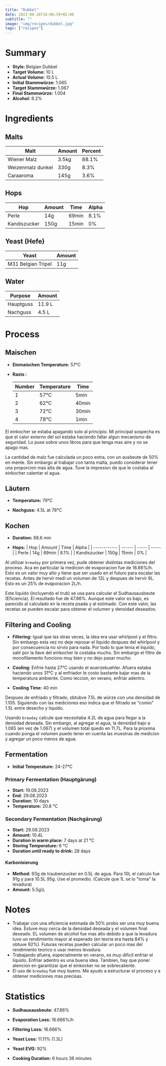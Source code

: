 ```yaml
---
title: "Dubbel"
date: 2023-08-26T16:06:59+02:00
subtitle: ""
image: "img/recipes/dubbel.jpg"
tags: ["recipes"]
---
```


# Summary

- **Style:** Belgian Dubbel
- **Target Volume:** 10 L
- **Actual Volume:**  10.5 L
- **Initial Stammwürze:** 1.065 
- **Target Stammwürze:** 1.067
- **Final Stammwürze:** 1.004
- **Alcohol:** 8.2%


# Ingredients

## Malts

| Malt              | Amount | Percent |
| ----------------- | ------ | ------- |
| Wiener Malz       | 3.5kg  | 88.1%   |
| Weizenmalz dunkel | 330g   | 8.3%    |
| Caraaroma         | 145g   | 3.6%    |

## Hops

| Hop          | Amount | Time  | Alpha |
| ------------ | ------ | ----- | ----- |
| Perle        | 14g    | 69min | 8.1%  |
| Kandiszucker | 150g   | 15min | 0%    |

## Yeast (Hefe)

| Yeast              | Amount |
| ------------------ | ------ |
| M31 Belgian Tripel | 11g    |

## Water

| Purpose   | Amount |
| --------- | ------ |
| Hauptguss | 11.9 L |
| Nachguss  | 4.5 L  |

# Process

## Maischen

- **Einmaischen Temperature:** 57°C

- **Rasts :**

    | Number | Temperature | Time  |
    | ------ | ----------- | ----- |
    | 1      | 57°C        | 5min  |
    | 2      | 62°C        | 40min |
    | 3      | 72°C        | 30min |
    | 4      | 78°C        | 1min  |

El einkocher se estaba apagando solo al principio. Mi principal sospecha es que el calor externo del sol estaba haciendo fallar algun mecanismo de seguridad. Lo puse sobre unos libros para que tenga mas aire y no se apago mas.

La cantidad de malz fue calculada un poco extra, con un ausbeute de 50% en mente. Sin embargo al trabajar con tanta malta, puedo considerar tener una proporcion mas alta de agua. Tuve la impresion de que le costaba al einkocher calentar el agua.

## Läutern

- **Temperature:** 79°C

- **Nachguss:** 4.5L at 78°C

## Kochen

- **Duration:** 88.6 min

- **Hops:**
    | Hop          | Amount | Time  | Alpha |
    | ------------ | ------ | ----- | ----- |
    | Perle        | 14g    | 69min | 8.1%  |
    | Kandiszucker | 150g   | 15min | 0%    |

Al utilizar `brewday` por primera vez, pude obtener distintas mediciones del proceso. Aca en particular la medicion de evaporacion fue de 16.66%/h. Esto es un valor muy alto y tiene que ser usado en el futuro para escalar las recetas. Antes de hervir medi un volumen de 12L y despues de hervir 9L. Esto es un 25% de evaporacion 2L/h.

Este liquido (incluyendo el trub) se usa para calcular el Sudhausausbeute (Eficiencia). El resultado fue de 47.86%. Aunque este valor es bajo, es parecido al calculado en la receta psada y al estimado. Con este valor, las recetas se pueden escalar para obtener el volumen y densidad deseados. 


## Filtering and Cooling

- **Filtering:** Igual que las otras veces, la idea era usar whirlpool y el filtro. Sin embargo esta vez no deje reposar el liquido despues del whirlpool y por consecuencia no sirvio para nada. Por todo lo que tenia el liquido, salir por la llave del einkocher le costaba mucho. Sin embargo el filtro de monofilamento funciono muy bien y no dejo pasar mucho. 

- **Cooling:** Enfrie hasta 27°C usando el wuerzekuehler. Afuera estaba haciendo unos 31°C y al enfriador le costo bastante bajar mas de la temperatura ambiente. Como leccion, en verano, enfriar adentro.

- **Cooling Time:**  40 min

Despues de enfriado y filtrado, obtubve 7.5L de würze con una densidad de 1.105. Siguiendo con las mediciones eso indica que el filtrado se "comio" 1.5L entre desecho y liquido. 

Usando `brewday` calcule que necesitaba 4.2L de agua para llegar a la densidad deseada. Sin embargo, al agregar el agua, la densidad bajo a 1.065 (en vez de 1.067) y el volumen total quedo en 11.7L. Para la proxima cuando ponga el volumen puedo tener en cuenta las muestras de medicion y agregar un poco menos de agua. 

## Fermentation 

- **Initial Temperature:** 24-27°C

### Primary Fermentation (Hauptgärung)

- **Start:** 19.08.2023
- **End:** 29.08.2023
- **Duration:** 10 days
- **Temperature:** 20.8 °C

### Secondary Fermentation (Nachgärung)

- **Start:** 29.08.2023
- **Amount:** 10.4L
- **Duration in warm place:** 7 days at 21 °C
- **Storing Temperature:** 6 °C
- **Duration until ready to drink:** 28 days

#### Karbonisierung

- **Method:** 93g de traubenzucker en 0.5L de agua. Para 10L el calculo fue 91g y para 10.5L 95g. Use el promedio. (Calcule que 1L se lo "toma" la levadura)
- **Amount:** 5.5g\L

# Notes

- Trabajar con una eficiencia estimada de 50% probo ser una muy buena idea. Estuve muy cerca de la densidad deseada y el volumen final deseado. EL volumen de alcohol fue mas alto debido a que la levadura tuvo un rendimiento mayor al esperado (en teoria era hasta 84% y obtuve 92%). Futuras recetas pueden calcular un poco mas del rendimiento teorico o usar menos levadura.
- Trabajando afuera, especialmente en verano, es muy dificil enfriar el liquido. Enfriar adentro es una buena idea. Tambien, hay que poner atencion en garantizar que el einkocker no se sobrecaliente.
- El uso de `brewday` fue muy bueno. Me ayudo a estructurar el proceso y a obtener mediciones mas precisas.

# Statistics

- **Sudhausausbeute:** 47.86%

- **Evaporation Loss:** 16.666%/h
- **Filtering Loss:** 16.666%
- **Yeast Loss:** 11.11% (1.3L)

- **Yeast EVG:** 92%

- **Cooking Duration:** 6 hours 36 minutes